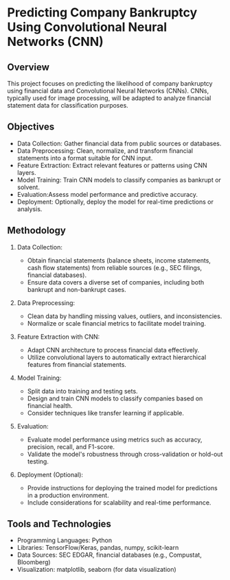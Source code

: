 # Predicting Company Bankruptcy Using Convolutional Neural Networks (CNN)

## Overview
This project focuses on predicting the likelihood of company bankruptcy using financial data and Convolutional Neural Networks (CNNs). CNNs, typically used for image processing, will be adapted to analyze financial statement data for classification purposes.

## Objectives
- Data Collection: Gather financial data from public sources or databases.
- Data Preprocessing: Clean, normalize, and transform financial statements into a format suitable for CNN input.
- Feature Extraction: Extract relevant features or patterns using CNN layers.
- Model Training: Train CNN models to classify companies as bankrupt or solvent.
- Evaluation:Assess model performance and predictive accuracy.
- Deployment: Optionally, deploy the model for real-time predictions or analysis.

## Methodology
1. Data Collection:
   - Obtain financial statements (balance sheets, income statements, cash flow statements) from reliable sources (e.g., SEC filings, financial databases).
   - Ensure data covers a diverse set of companies, including both bankrupt and non-bankrupt cases.

2. Data Preprocessing:
   - Clean data by handling missing values, outliers, and inconsistencies.
   - Normalize or scale financial metrics to facilitate model training.

3. Feature Extraction with CNN:
   - Adapt CNN architecture to process financial data effectively.
   - Utilize convolutional layers to automatically extract hierarchical features from financial statements.

4. Model Training:
   - Split data into training and testing sets.
   - Design and train CNN models to classify companies based on financial health.
   - Consider techniques like transfer learning if applicable.

5. Evaluation:
   - Evaluate model performance using metrics such as accuracy, precision, recall, and F1-score.
   - Validate the model's robustness through cross-validation or hold-out testing.

6. Deployment (Optional):
   - Provide instructions for deploying the trained model for predictions in a production environment.
   - Include considerations for scalability and real-time performance.

## Tools and Technologies
- Programming Languages: Python
- Libraries: TensorFlow/Keras, pandas, numpy, scikit-learn
- Data Sources: SEC EDGAR, financial databases (e.g., Compustat, Bloomberg)
- Visualization: matplotlib, seaborn (for data visualization)


